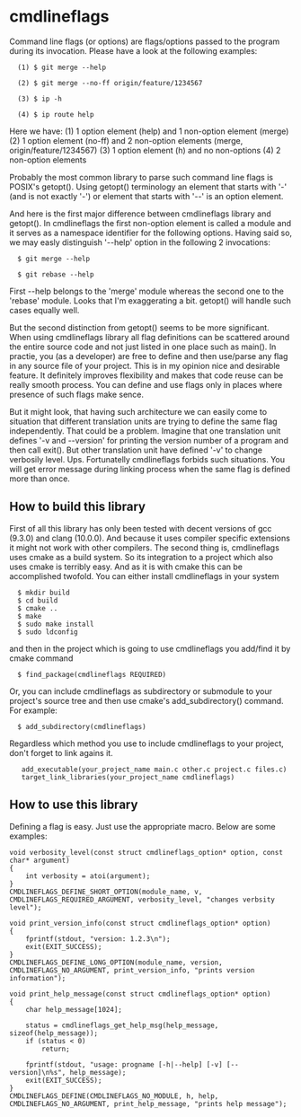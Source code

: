 # cmdlineflags

Command line flags (or options) are flags/options passed to the program during its invocation.
Please have a look at the following examples:

```
  (1) $ git merge --help
```
```
  (2) $ git merge --no-ff origin/feature/1234567
```
```
  (3) $ ip -h
```
```
  (4) $ ip route help
```

Here we have:
 (1) 1 option element (help) and 1 non-option element (merge)
 (2) 1 option element (no-ff) and 2 non-option elements (merge, origin/feature/1234567)
 (3) 1 option element (h) and no non-options
 (4) 2 non-option elements

Probably the most common library to parse such command line flags is POSIX's getopt().
Using getopt() terminology an element that starts with '-' (and is not exactly '-')
or element that starts with '--' is an option element.

And here is the first major difference between cmdlineflags library and getopt().
In cmdlineflags the first non-option element is called a module and it serves
as a namespace identifier for the following options.
Having said so, we may easly distinguish '--help' option in the following 2 invocations:

```
  $ git merge --help
```
```
  $ git rebase --help
```

First --help belongs to the 'merge' module whereas the second one to the 'rebase' module.
Looks that I'm exaggerating a bit. getopt() will handle such cases equally well.

But the second distinction from getopt() seems to be more significant.
When using cmdlineflags library all flag definitions can be scattered around the entire
source code and not just listed in one place such as main().
In practie, you (as a developer) are free to define and then use/parse any flag
in any source file of your project. This is in my opinion nice and desirable feature.
It definitely improves flexibility and makes that code reuse can be really smooth process.
You can define and use flags only in places where presence of such flags make sence.

But it might look, that having such architecture we can easily come to situation
that different translation units are trying to define the same flag independently.
That could be a problem. Imagine that one translation unit defines '-v and --version'
for printing the version number of a program and then call exit().
But other translation unit have defined '-v' to change verbosily level. Ups.
Fortunatelly cmdlineflags forbids such situations. You will get error message
during linking process when the same flag is defined more than once.

## How to build this library

First of all this library has only been tested with decent versions of gcc (9.3.0) and clang (10.0.0).
And because it uses compiler specific extensions it might not work with other compilers.
The second thing is, cmdlineflags uses cmake as a build system. So its integration to a project
which also uses cmake is terribly easy. And as it is with cmake this can be accomplished twofold.
You can either install cmdlineflags in your system

```
  $ mkdir build
  $ cd build
  $ cmake ..
  $ make
  $ sudo make install
  $ sudo ldconfig
```

and then in the project which is going to use cmdlineflags you add/find it by cmake command

```
  $ find_package(cmdlineflags REQUIRED)
```

Or, you can include cmdlineflags as subdirectory or submodule to your project's source tree
and then use cmake's add_subdirectory() command. For example:

```
  $ add_subdirectory(cmdlineflags)
```

Regardless which method you use to include cmdlineflags to your project, don't forget to link agains it.

```
   add_executable(your_project_name main.c other.c project.c files.c)
   target_link_libraries(your_project_name cmdlineflags)
```

## How to use this library

Defining a flag is easy. Just use the appropriate macro. Below are some examples:

```
void verbosity_level(const struct cmdlineflags_option* option, const char* argument)
{
    int verbosity = atoi(argument);
}
CMDLINEFLAGS_DEFINE_SHORT_OPTION(module_name, v, CMDLINEFLAGS_REQUIRED_ARGUMENT, verbosity_level, "changes verbsity level");
```
```
void print_version_info(const struct cmdlineflags_option* option)
{
    fprintf(stdout, "version: 1.2.3\n");
    exit(EXIT_SUCCESS);
}
CMDLINEFLAGS_DEFINE_LONG_OPTION(module_name, version, CMDLINEFLAGS_NO_ARGUMENT, print_version_info, "prints version information");
```
```
void print_help_message(const struct cmdlineflags_option* option)
{
    char help_message[1024];

    status = cmdlineflags_get_help_msg(help_message, sizeof(help_message));
    if (status < 0)
        return;

    fprintf(stdout, "usage: progname [-h|--help] [-v] [--version]\n%s", help_message);
    exit(EXIT_SUCCESS);
}
CMDLINEFLAGS_DEFINE(CMDLINEFLAGS_NO_MODULE, h, help, CMDLINEFLAGS_NO_ARGUMENT, print_help_message, "prints help message");
```
